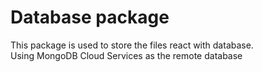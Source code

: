 # Database package
This package is used to store the files react with database.  
Using MongoDB Cloud Services as the remote database